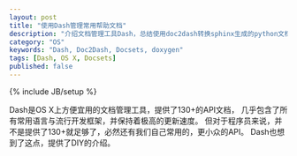 ```yaml
---
layout: post
title: "使用Dash管理常用帮助文档"
description: "介绍文档管理工具Dash，总结使用doc2dash转换sphinx生成的python文档，以及直接使用doxygen生成docset"
category: "OS"
keywords: "Dash, Doc2Dash, Docsets, doxygen"
tags: [Dash, OS X, Docsets]
published: false
---
```

{% include JB/setup %}

Dash是OS X上方便宜用的文档管理工具，提供了130+的API文档，
几乎包含了所有常用语言与流行开发框架，并保持着极高的更新速度。
但对于程序员来说，并不是提供了130+就足够了，必然还有我们自己常用的，更小众的API。
Dash也想到了这点，提供了DIY的介绍。





[Dash]: http://kapeli.com/dash

